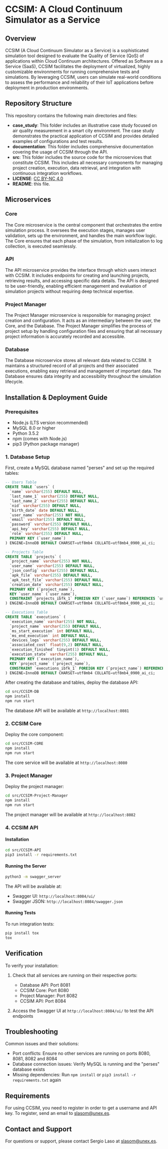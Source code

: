 # CCSIM: A Cloud Continuum Simulator as a Service

## Overview

CCSIM (A Cloud Continuum Simulator as a Service) is a sophisticated simulation tool designed to evaluate the Quality of Service (QoS) of applications within Cloud Continuum architectures. Offered as Software as a Service (SaaS), CCSIM facilitates the deployment of virtualized, highly customizable environments for running comprehensive tests and simulations. By leveraging CCSIM, users can simulate real-world conditions to assess the performance and reliability of their IoT applications before deployment in production environments.

## Repository Structure

This repository contains the following main directories and files:

 - **case_study**: This folder includes an illustrative case study focused on air quality measurement in a smart city environment. The case study demonstrates the practical application of CCSIM and provides detailed examples of configurations and test results.
 - **documentation**: This folder includes comprehensive documentation covering the usage of CCSIM through the API.
 - **src**: This folder includes the source code for the microservices that constitute CCSIM. This includes all necessary components for managing project creation, execution, data retrieval, and integration with continuous integration workflows.
 - **LICENSE**: [CC BY-NC 4.0](https://creativecommons.org/licenses/by-nc/4.0/legalcode.en)
 - **README**: this file.

## Microservices

### Core

The Core microservice is the central component that orchestrates the entire simulation process. It oversees the execution stages, manages user validation, sets up the environment, and handles the main workflow logic. The Core ensures that each phase of the simulation, from initialization to log collection, is executed seamlessly.

### API

The API microservice provides the interface through which users interact with CCSIM. It includes endpoints for creating and launching projects, retrieving results, and accessing specific data details. The API is designed to be user-friendly, enabling efficient management and evaluation of simulation projects without requiring deep technical expertise.

### Project Manager

The Project Manager microservice is responsible for managing project creation and configuration. It acts as an intermediary between the user, the Core, and the Database. The Project Manager simplifies the process of project setup by handling configuration files and ensuring that all necessary project information is accurately recorded and accessible.

### Database

The Database microservice stores all relevant data related to CCSIM. It maintains a structured record of all projects and their associated executions, enabling easy retrieval and management of important data. The Database ensures data integrity and accessibility throughout the simulation lifecycle.

## Installation & Deployment Guide

### Prerequisites

- Node.js (LTS version recommended)
- MySQL 8.0 or higher
- Python 3.5.2
- npm (comes with Node.js)
- pip3 (Python package manager)

### 1. Database Setup

First, create a MySQL database named "perses" and set up the required tables:

```sql
-- Users Table
CREATE TABLE `users` (
  `name` varchar(255) DEFAULT NULL,
  `last_name_1` varchar(255) DEFAULT NULL,
  `last_name_2` varchar(255) DEFAULT NULL,
  `nid` varchar(255) DEFAULT NULL,
  `birth_date` date DEFAULT NULL,
  `user_name` varchar(255) NOT NULL,
  `email` varchar(255) DEFAULT NULL,
  `password` varchar(255) DEFAULT NULL,
  `api_key` varchar(255) DEFAULT NULL,
  `role` varchar(255) DEFAULT NULL,
  PRIMARY KEY (`user_name`)
) ENGINE=InnoDB DEFAULT CHARSET=utf8mb4 COLLATE=utf8mb4_0900_ai_ci;

-- Projects Table
CREATE TABLE `projects` (
  `project_name` varchar(255) NOT NULL,
  `user_name` varchar(255) DEFAULT NULL,
  `json_config` varchar(255) DEFAULT NULL,
  `apk_file` varchar(255) DEFAULT NULL,
  `apk_test_file` varchar(255) DEFAULT NULL,
  `creation_date` varchar(255) DEFAULT NULL,
  PRIMARY KEY (`project_name`),
  KEY `user_name` (`user_name`),
  CONSTRAINT `projects_ibfk_1` FOREIGN KEY (`user_name`) REFERENCES `users` (`user_name`)
) ENGINE=InnoDB DEFAULT CHARSET=utf8mb4 COLLATE=utf8mb4_0900_ai_ci;

-- Executions Table
CREATE TABLE `executions` (
  `execution_name` varchar(255) NOT NULL,
  `project_name` varchar(255) DEFAULT NULL,
  `ms_start_execution` int DEFAULT NULL,
  `ms_end_execution` int DEFAULT NULL,
  `devices_logs` varchar(255) DEFAULT NULL,
  `associated_cost` float(9,2) DEFAULT NULL,
  `execution_finished` tinyint(1) DEFAULT NULL,
  `execution_state` varchar(255) DEFAULT NULL,
  PRIMARY KEY (`execution_name`),
  KEY `project_name` (`project_name`),
  CONSTRAINT `executions_ibfk_1` FOREIGN KEY (`project_name`) REFERENCES `projects` (`project_name`)
) ENGINE=InnoDB DEFAULT CHARSET=utf8mb4 COLLATE=utf8mb4_0900_ai_ci;
```

After creating the database and tables, deploy the database API:

```bash
cd src/CCSIM-DB
npm install
npm run start
```

The database API will be available at `http://localhost:8081`

### 2. CCSIM Core

Deploy the core component:

```bash
cd src/CCSIM-CORE
npm install
npm run start
```

The core service will be available at `http://localhost:8080`

### 3. Project Manager

Deploy the project manager:

```bash
cd src/CCSIM-Project-Manager
npm install
npm run start
```

The project manager will be available at `http://localhost:8082`

### 4. CCSIM API

#### Installation

```bash
cd src/CCSIM-API
pip3 install -r requirements.txt
```

#### Running the Server

```bash
python3 -m swagger_server
```

The API will be available at:
- Swagger UI: `http://localhost:8084/ui/`
- Swagger JSON: `http://localhost:8084/swagger.json`

#### Running Tests

To run integration tests:

```bash
pip install tox
tox
```

## Verification

To verify your installation:

1. Check that all services are running on their respective ports:
   - Database API: Port 8081
   - CCSIM Core: Port 8080
   - Project Manager: Port 8082
   - CCSIM API: Port 8084

2. Access the Swagger UI at `http://localhost:8084/ui/` to test the API endpoints

## Troubleshooting

Common issues and their solutions:

- Port conflicts: Ensure no other services are running on ports 8080, 8081, 8082 and 8084
- Database connection issues: Verify MySQL is running and the "perses" database exists
- Missing dependencies: Run `npm install` or `pip3 install -r requirements.txt` again

## Requirements

For using CCSIM, you need to register in order to get a username and API key. To register, send an email to slasom@unex.es.

## Contact and Support

For questions or support, please contact Sergio Laso at slasom@unex.es.
